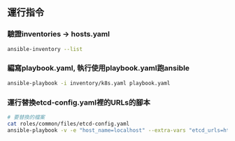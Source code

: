 ## 運行指令

### 驗證inventories -> hosts.yaml
```bash
ansible-inventory --list
```

### 編寫playbook.yaml, 執行使用playbook.yaml跑ansible
```bash
ansible-playbook -i inventory/k8s.yaml playbook.yaml
```

### 運行替換etcd-config.yaml裡的URLs的腳本
```bash
# 要替換的檔案
cat roles/common/files/etcd-config.yaml
ansible-playbook -v -e "host_name=localhost" --extra-vars "etcd_urls=http://test01.com:2379,http://test02.com:2379,http://test03.com:2379" site.yaml
```

